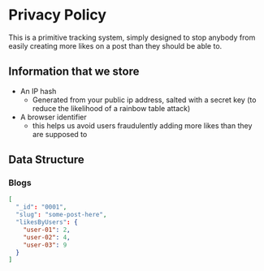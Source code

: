 # Privacy Policy

This is a primitive tracking system, simply designed to stop anybody from easily creating more likes on a post than they should be able to.

## Information that we store

- An IP hash
  - Generated from your public ip address, salted with a secret key (to reduce the likelihood of a rainbow table attack)
- A browser identifier
  - this helps us avoid users fraudulently adding more likes than they are supposed to

## Data Structure

### Blogs

```json
[
  "_id": "0001",
  "slug": "some-post-here",
  "likesByUsers": {
    "user-01": 2,
    "user-02": 4,
    "user-03": 9
  }
]
```

<!-- ### Users

```json
[
  "_id": "user-01",
  "ipHash": "some-unique-hash-12931832",
  "browserIds": {
    "abc123": 2,
    "bas213": 4,
    "baq214": 9
  },
  "_id": "user-02",
  "ipHash": "some-unique-hash-12931832",
  "browserIds": {
    "abc123": 2,
    "bas213": 4,
    "baq214": 9
  },
  "_id": "user-03",
  "ipHash": "some-unique-hash-12931832",
  "browserIds": {
    "abc123": 2,
    "bas213": 4,
    "baq214": 9
  }
]
``` -->
